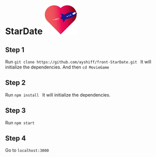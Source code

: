 # StarDate ![Logo](/src/icons/logo.png)

## Step 1
Run ```git clone https://github.com/ayshiff/front-StarDate.git ```
It will initialize the dependencies.
And then ```cd MovieGame ```

## Step 2
Run ```npm install ```
It will initialize the dependencies.

## Step 3
Run ``` npm start ```

## Step 4
Go to ```localhost:3000```